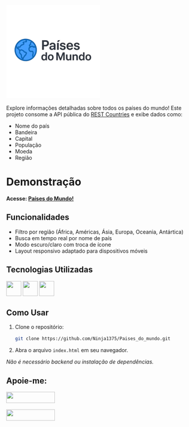 ![logo](assets/img/logo.png)

Explore informações detalhadas sobre todos os países do mundo! Este projeto consome a API pública do [REST Countries](https://restcountries.com/) e exibe dados como:

- Nome do país
- Bandeira
- Capital
- População
- Moeda
- Região

# Demonstração

**Acesse: [Países do Mundo!](https://ninja1375.github.io/Paises_do_mundo/)**

## Funcionalidades

- Filtro por região (África, Américas, Ásia, Europa, Oceania, Antártica)
- Busca em tempo real por nome de país
- Modo escuro/claro com troca de ícone
- Layout responsivo adaptado para dispositivos móveis

## Tecnologias Utilizadas

<a href="https://programartudo.blogspot.com/2024/11/html-tudo-o-que-precisa-para-comecar.html" target="_blank"><img loading="lazy" src="https://cdn.jsdelivr.net/gh/devicons/devicon/icons/html5/html5-original.svg" width="40" height="40"/></a> <a href="https://programartudo.blogspot.com/2024/11/css-como-dar-estilo-ao-teu-website.html" target="_blank"><img loading="lazy" src="https://cdn.jsdelivr.net/gh/devicons/devicon/icons/css3/css3-original.svg" width="40" height="40"/></a> <a href="https://programartudo.blogspot.com/2024/11/javascript-linguagem-dinamica-da-web.html" target="_blank"><img loading="lazy" src="https://cdn.jsdelivr.net/gh/devicons/devicon/icons/javascript/javascript-original.svg" width="40" height="40"/></a>

## Como Usar

1. Clone o repositório:
   ```bash
   git clone https://github.com/Ninja1375/Paises_do_mundo.git
   ```
2. Abra o arquivo `index.html` em seu navegador.

*Não é necessário backend ou instalação de dependências.*

## Apoie-me:

<a href="https://buymeacoffee.com/antonio13" target="_blank"><img loading="lazy" src="https://img.buymeacoffee.com/button-api/?text=Buy%20me%20a%20coffee&emoji=&slug=seu_nome_de_usuario&button_colour=FFDD00&font_colour=000000&font_family=Cookie&outline_colour=000000&coffee_colour=ffffff" width="130" height="30"></a>

<a href="https://www.paypal.com/donate/?hosted_button_id=DN574F28FYUNG" target="_blank"><img loading="lazy" src="https://upload.wikimedia.org/wikipedia/commons/b/b5/PayPal.svg" width="130" height="30"></a>
